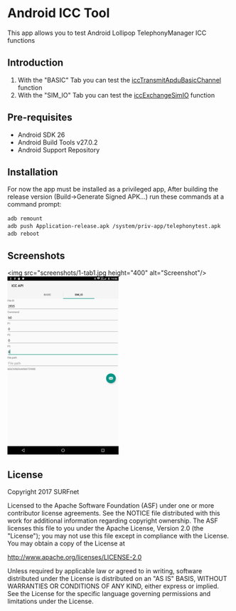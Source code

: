 Android ICC Tool
===================================

This app allows you to test Android Lollipop TelephonyManager ICC functions

Introduction
------------

1. With the "BASIC" Tab you can test the [iccTransmitApduBasicChannel][1] function
2. With the "SIM_IO" Tab you can test the [iccExchangeSimIO][2] function

[1]: https://developer.android.com/reference/android/telephony/TelephonyManager.html#iccTransmitApduBasicChannel(int,%20int,%20int,%20int,%20int,%20java.lang.String)
[2]: https://developer.android.com/reference/android/telephony/TelephonyManager.html#iccExchangeSimIO(int,%20int,%20int,%20int,%20int,%20java.lang.String)

Pre-requisites
--------------

- Android SDK 26
- Android Build Tools v27.0.2
- Android Support Repository

Installation
-------------
For now the app must be installed as a privileged app, After building the release version (Build->Generate Signed APK...)
run these commands at a command prompt:

`adb remount`  
`adb push Application-release.apk /system/priv-app/telephonytest.apk`  
`adb reboot`  

Screenshots
-------------

<img src="screenshots/1-tab1.jpg height="400" alt="Screenshot"/> <img src="screenshots/2-tab2.jpg" height="400" alt="Screenshot"/> 

License
-------

Copyright 2017 SURFnet

Licensed to the Apache Software Foundation (ASF) under one or more contributor
license agreements.  See the NOTICE file distributed with this work for
additional information regarding copyright ownership.  The ASF licenses this
file to you under the Apache License, Version 2.0 (the "License"); you may not
use this file except in compliance with the License.  You may obtain a copy of
the License at

http://www.apache.org/licenses/LICENSE-2.0

Unless required by applicable law or agreed to in writing, software
distributed under the License is distributed on an "AS IS" BASIS, WITHOUT
WARRANTIES OR CONDITIONS OF ANY KIND, either express or implied.  See the
License for the specific language governing permissions and limitations under
the License.

